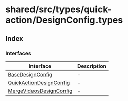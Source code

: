 # shared/src/types/quick-action/DesignConfig.types

## Index

### Interfaces

| Interface | Description |
| ------ | ------ |
| [BaseDesignConfig](../design-config-types/interfaces/base-design-config.md) | - |
| [QuickActionDesignConfig](../design-config-types/interfaces/quick-action-design-config.md) | - |
| [MergeVideosDesignConfig](../design-config-types/interfaces/merge-videos-design-config.md) | - |
